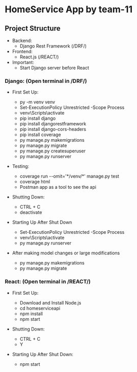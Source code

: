 # HomeService App by team-11 #

## Project Structure ##
- Backend: 
    - Django Rest Framework (/DRF/)
- Frontend:
    - React.js (/REACT/)
- Important:
    - Start Django server before React
### Django: (Open terminal in /DRF/) ###
- First Set Up:
    - py -m venv venv
    - Set-ExecutionPolicy Unrestricted -Scope Process
    - venv\Scripts\activate
    - pip install django
    - pip install djangorestframework
    - pip install django-cors-headers
    - pip install coverage                                
    - py manage.py makemigrations                         
    - py manage.py migrate
    - py manage.py createsuperuser                        
    - py manage.py runserver                       

- Testing:
    - coverage run --omit='\*/venv/*' manage.py test
    - coverage html
    - Postman app as a tool to see the api

- Shutting Down:
    - CTRL + C         
    - deactivate                                       

- Starting Up After Shut Down
    - Set-ExecutionPolicy Unrestricted -Scope Process
    - venv\Scripts\activate
    - py manage.py runserver

- After making model changes or large modifications
    - py manage.py makemigrations    
    - py manage.py migrate

### React: (Open terminal in /REACT/) ###
- First Set Up:
    - Download and Install Node.js
    - cd homeserviceapi
    - npm install
    - npm start

- Shutting Down:
    - CTRL + C
    - Y

- Starting Up After Shut Down:
    - npm start